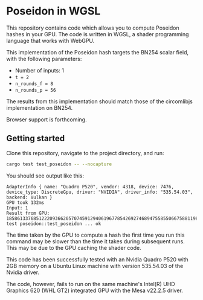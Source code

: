 # Poseidon in WGSL

This repository contains code which allows you to compute Poseidon hashes in
your GPU. The code is written in WGSL, a shader programming language that
works with WebGPU.

This implementation of the Poseidon hash targets the BN254 scalar field, with
the following parameters:

- Number of inputs: 1
- `t = 2`
- `n_rounds_f = 8`
- `n_rounds_p = 56`

The results from this implementation should match those of the circomlibjs
implementation on BN254.

Browser support is forthcoming.

## Getting started

Clone this repository, navigate to the project directory, and run:

```bash
cargo test test_poseidon -- --nocapture
```

You should see output like this:

```
AdapterInfo { name: "Quadro P520", vendor: 4318, device: 7476, device_type: DiscreteGpu, driver: "NVIDIA", driver_info: "535.54.03", backend: Vulkan }
GPU took 132ms
Input: 1
Result from GPU: 18586133768512220936620570745912940619677854269274689475585506675881198879027
test poseidon::test_poseidon ... ok
```

The time taken by the GPU to compute a hash the first time you run this command
may be slower than the time it takes during subsequent runs. This may be due to
the GPU caching the shader code.

This code has been successfully tested with an Nvidia Quadro P520 with 2GB
memory on a Ubuntu Linux machine with version 535.54.03 of the Nvidia driver.

The code, however, fails to run on the same machine's Intel(R) UHD Graphics 620
(WHL GT2) integrated GPU with the Mesa v22.2.5 driver.
